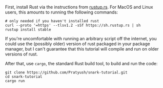 First, install Rust via the instructions from [rustup.rs](https://rustup.rs).
For MacOS and Linux users, this amounts to running the following commands:
```
# only needed if you haven't installed rust
curl --proto '=https' --tlsv1.2 -sSf https://sh.rustup.rs | sh
rustup install stable
```
If you're uncomfortable with running an arbitrary script off the internet, you could use the (possibly older) version of rust packaged in your package manager, but I can't guarantee that this tutorial will compile and run on older versions of rust.

After that, use `cargo`, the standard Rust build tool, to build and run the code:
```
git clone https://github.com/Pratyush/snark-tutorial.git
cd snark-tutorial
cargo run
```
